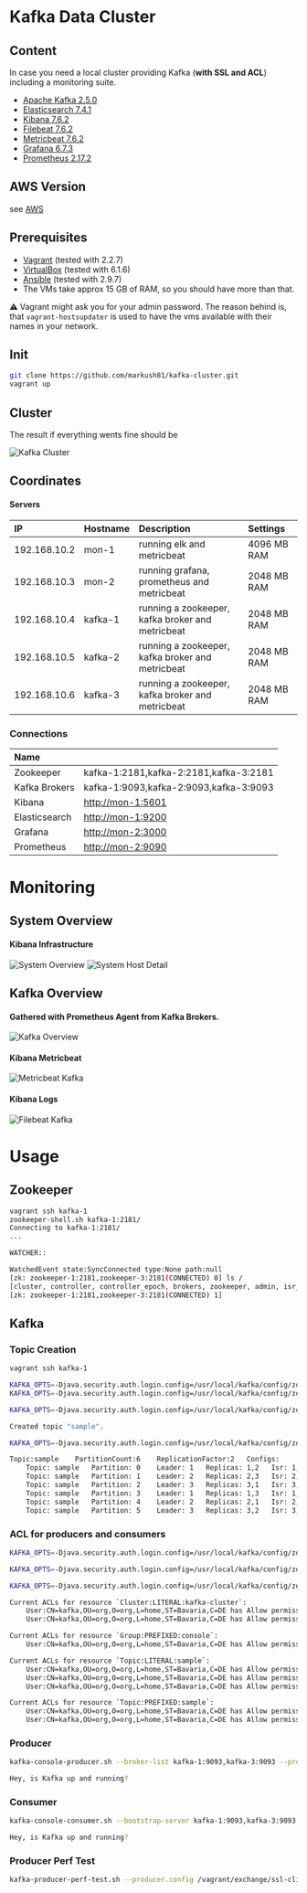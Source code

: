 # Kafka Data Cluster

## Content

In case you need a local cluster providing Kafka (**with SSL and ACL**) including a monitoring suite.

* [Apache Kafka 2.5.0](http://kafka.apache.org/25/documentation.html)
* [Elasticsearch 7.4.1](https://www.elastic.co/guide/en/elasticsearch/reference/7.6/index.html)
* [Kibana 7.6.2](https://www.elastic.co/guide/en/kibana/7.6/index.html)
* [Filebeat 7.6.2](https://www.elastic.co/guide/en/beats/filebeat/7.6/index.html)
* [Metricbeat 7.6.2](https://www.elastic.co/guide/en/beats/metricbeat/7.6/index.html)
* [Grafana 6.7.3](https://grafana.com)
* [Prometheus 2.17.2](https://prometheus.io)

## AWS Version

see [AWS](AWS.md)

## Prerequisites

* [Vagrant](https://www.vagrantup.com) (tested with 2.2.7)
* [VirtualBox](http://virtualbox.org) (tested with 6.1.6)
* [Ansible](http://docs.ansible.com/ansible/index.html) (tested with 2.9.7)
* The VMs take approx 15 GB of RAM, so you should have more than that.


:warning: Vagrant might ask you for your admin password. The reason behind is, that `vagrant-hostsupdater` is used to have the vms available with their names in your network.

## Init

```bash
git clone https://github.com/markush81/kafka-cluster.git
vagrant up
```

## Cluster

The result if everything wents fine should be

![Kafka Cluster](doc/kafka-cluster.png)


## Coordinates

#### Servers

| IP | Hostname | Description | Settings |
|:--- |:-- |:-- |:-- |
|192.168.10.2|mon-1|running elk and metricbeat | 4096 MB RAM |
|192.168.10.3|mon-2|running grafana, prometheus and metricbeat | 2048 MB RAM |
|192.168.10.4|kafka-1|running a zookeeper, kafka broker and metricbeat | 2048 MB RAM |
|192.168.10.5|kafka-2|running a zookeeper, kafka broker and metricbeat | 2048 MB RAM |
|192.168.10.6|kafka-3|running a zookeeper, kafka broker and metricbeat | 2048 MB RAM |


### Connections

| Name |  |
|:-- |:-- |
|Zookeeper|kafka-1:2181,kafka-2:2181,kafka-3:2181|
|Kafka Brokers|kafka-1:9093,kafka-2:9093,kafka-3:9093|
|Kibana|[http://mon-1:5601](http://mon-1:5601)|
|Elasticsearch|[http://mon-1:9200](http://mon-1:9200)|
|Grafana|[http://mon-2:3000](http://mon-2:3000)|
|Prometheus|[http://mon-2:9090](http://mon-2:9090)|

# Monitoring

## System Overview

#### Kibana Infrastructure

![System Overview](doc/system.png)
![System Host Detail](doc/system_detail.png)


## Kafka Overview

#### Gathered with Prometheus Agent from Kafka Brokers.

![Kafka Overview](doc/kafka_overview.png)

#### Kibana Metricbeat

![Metricbeat Kafka](doc/metricbeat_kafka.png)

#### Kibana Logs

![Filebeat Kafka](doc/filbeat_kafka.png)

# Usage

## Zookeeper

```bash
vagrant ssh kafka-1
zookeeper-shell.sh kafka-1:2181/
Connecting to kafka-1:2181/
...

WATCHER::

WatchedEvent state:SyncConnected type:None path:null
[zk: zookeeper-1:2181,zookeeper-3:2181(CONNECTED) 0] ls /
[cluster, controller, controller_epoch, brokers, zookeeper, admin, isr_change_notification, consumers, config]
[zk: zookeeper-1:2181,zookeeper-3:2181(CONNECTED) 1]

```

## Kafka

### Topic Creation

```bash
vagrant ssh kafka-1

KAFKA_OPTS=-Djava.security.auth.login.config=/usr/local/kafka/config/zookeeper_client_jaas.conf kafka-acls.sh --authorizer-properties zookeeper.connect=localhost:2181 --add --operation Create --cluster --allow-principal User:CN=kafka,OU=org,O=org,L=home,ST=Bavaria,C=DE
KAFKA_OPTS=-Djava.security.auth.login.config=/usr/local/kafka/config/zookeeper_client_jaas.conf kafka-acls.sh --authorizer-properties zookeeper.connect=localhost:2181 --add --operation Describe --cluster --allow-principal User:CN=kafka,OU=org,O=org,L=home,ST=Bavaria,C=DE

KAFKA_OPTS=-Djava.security.auth.login.config=/usr/local/kafka/config/zookeeper_client_jaas.conf kafka-topics.sh --zookeeper kafka-1:2181 --create --replication-factor 1 --partitions 4 --topic sample

```

```bash
Created topic "sample".
```

```bash
KAFKA_OPTS=-Djava.security.auth.login.config=/usr/local/kafka/config/zookeeper_client_jaas.conf kafka-topics.sh --zookeeper kafka-1:2181 --topic sample --describe
```

```bash
Topic:sample	PartitionCount:6	ReplicationFactor:2   Configs:
	Topic: sample	Partition: 0	Leader: 1	Replicas: 1,2   Isr: 1,2
	Topic: sample	Partition: 1	Leader: 2	Replicas: 2,3   Isr: 2,3
	Topic: sample	Partition: 2	Leader: 3	Replicas: 3,1   Isr: 3,1
	Topic: sample	Partition: 3	Leader: 1	Replicas: 1,3   Isr: 1,3
	Topic: sample	Partition: 4	Leader: 2	Replicas: 2,1   Isr: 2,1
	Topic: sample	Partition: 5	Leader: 3	Replicas: 3,2   Isr: 3,2
```

### ACL for producers and consumers

```bash
KAFKA_OPTS=-Djava.security.auth.login.config=/usr/local/kafka/config/zookeeper_client_jaas.conf kafka-acls.sh --authorizer-properties zookeeper.connect=localhost:2181 --add --producer --topic sample --allow-principal User:CN=kafka,OU=org,O=org,L=home,ST=Bavaria,C=DE

KAFKA_OPTS=-Djava.security.auth.login.config=/usr/local/kafka/config/zookeeper_client_jaas.conf kafka-acls.sh --authorizer-properties zookeeper.connect=localhost:2181 --add --consumer --topic sample --allow-principal User:CN=kafka,OU=org,O=org,L=home,ST=Bavaria,C=DE  --group console --resource-pattern-type PREFIXED

KAFKA_OPTS=-Djava.security.auth.login.config=/usr/local/kafka/config/zookeeper_client_jaas.conf kafka-acls.sh --authorizer-properties zookeeper.connect=localhost:2181 --list

```

```bash
Current ACLs for resource `Cluster:LITERAL:kafka-cluster`:
 	User:CN=kafka,OU=org,O=org,L=home,ST=Bavaria,C=DE has Allow permission for operations: Create from hosts: *
	User:CN=kafka,OU=org,O=org,L=home,ST=Bavaria,C=DE has Allow permission for operations: Describe from hosts: *

Current ACLs for resource `Group:PREFIXED:console`:
 	User:CN=kafka,OU=org,O=org,L=home,ST=Bavaria,C=DE has Allow permission for operations: Read from hosts: *

Current ACLs for resource `Topic:LITERAL:sample`:
 	User:CN=kafka,OU=org,O=org,L=home,ST=Bavaria,C=DE has Allow permission for operations: Create from hosts: *
	User:CN=kafka,OU=org,O=org,L=home,ST=Bavaria,C=DE has Allow permission for operations: Describe from hosts: *
	User:CN=kafka,OU=org,O=org,L=home,ST=Bavaria,C=DE has Allow permission for operations: Write from hosts: *

Current ACLs for resource `Topic:PREFIXED:sample`:
 	User:CN=kafka,OU=org,O=org,L=home,ST=Bavaria,C=DE has Allow permission for operations: Describe from hosts: *
	User:CN=kafka,OU=org,O=org,L=home,ST=Bavaria,C=DE has Allow permission for operations: Read from hosts: * ```
```

### Producer

```bash
kafka-console-producer.sh --broker-list kafka-1:9093,kafka-3:9093 --producer.config /vagrant/exchange/ssl-client/client-ssl.properties --topic sample

Hey, is Kafka up and running?
```

### Consumer

```bash
kafka-console-consumer.sh --bootstrap-server kafka-1:9093,kafka-3:9093 --consumer.config /vagrant/exchange/ssl-client/client-ssl.properties  --group console-1 --topic sample --from-beginning

Hey, is Kafka up and running?
```

### Producer Perf Test

```bash
kafka-producer-perf-test.sh --producer.config /vagrant/exchange/ssl-client/client-ssl.properties --producer-props bootstrap.servers="kafka-1:9093,kafka-2:9093,kafka-3:9093" --topic sample --num-records 2000 --throughput 100 --record-size 256

```
